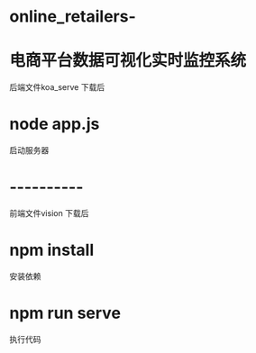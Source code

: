 # online_retailers-
# 电商平台数据可视化实时监控系统

后端文件koa_serve
下载后
# node app.js
启动服务器
# ----------
前端文件vision
下载后
# npm install
安装依赖
# npm run serve
执行代码
